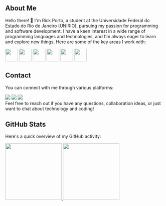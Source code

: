 ## About Me

Hello there! 👋 I'm Rick Porto, a student at the Universidade Federal do Estado do Rio de Janeiro (UNIRIO), pursuing my passion for programming and software development. I have a keen interest in a wide range of programming languages and technologies, and I'm always eager to learn and explore new things. Here are some of the key areas I work with:
<div>
<img loading="lazy" img src="https://cdn.jsdelivr.net/gh/devicons/devicon/icons/java/java-original.svg" width="40" height="40"/>
<img loading="lazy" img src="https://cdn.jsdelivr.net/gh/devicons/devicon/icons/javascript/javascript-original.svg" width="40" height="40"/>
<img loading="lazy" img src="https://cdn.jsdelivr.net/gh/devicons/devicon/icons/typescript/typescript-original.svg" width="40" height="40"/>
<img loading="lazy" img src="https://cdn.jsdelivr.net/gh/devicons/devicon/icons/python/python-original.svg" width="40" height="40"/>
<img loading="lazy" img src="https://cdn.jsdelivr.net/gh/devicons/devicon/icons/mysql/mysql-original-wordmark.svg" width="40" height="40"/>
<img loading="lazy" src="https://cdn.jsdelivr.net/gh/devicons/devicon/icons/git/git-original.svg" width="40" height="40"/>
</div>

## Contact

You can connect with me through various platforms:
<div>
<a href="mailto:contato@rickmarco4@hotmail.com" target="_blank"><img loading="lazy" src="https://img.shields.io/badge/Microsoft_Outlook-0078D4?style=for-the-badge&logo=microsoft-outlook&logoColor=white" target="_blank"></a>
<a href="https://www.instagram.com/rick_portoo/" target="_blank"><img loading="lazy" src="https://img.shields.io/badge/-Instagram-%23E4405F?style=for-the-badge&logo=instagram&logoColor=white" target="_blank"></a>
<a href="https://www.linkedin.com/in/rick-porto-a5003917b/" target="_blank"><img loading="lazy" src="https://img.shields.io/badge/-LinkedIn-%230077B5?style=for-the-badge&logo=linkedin&logoColor=white" target="_blank"></a>   
</div>
Feel free to reach out if you have any questions, collaboration ideas, or just want to chat about technology and coding!

## GitHub Stats

Here's a quick overview of my GitHub activity:

<div>
<a href="https://github.com/Rick-Porto">
<img loading="lazy" height="180em" src="https://github-readme-stats.vercel.app/api/top-langs/?username=seu-usuário-aqui&layout=compact&langs_count=7&theme=dracula"/>
<img loading="lazy" height="180em" src="https://github-readme-stats.vercel.app/api?username=seu-usuário-aqui&show_icons=true&theme=dracula&include_all_commits=true&count_private=true"/>
</div>


